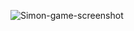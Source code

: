 ![Simon-game-screenshot](https://github.com/ibrahimdrsn/Simon-Game/assets/155435456/bb6b98dc-54d7-476c-81d0-d92479693e77)

